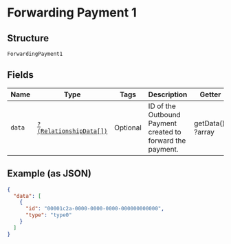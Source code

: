 
# Forwarding Payment 1

## Structure

`ForwardingPayment1`

## Fields

| Name | Type | Tags | Description | Getter | Setter |
|  --- | --- | --- | --- | --- | --- |
| `data` | [`?(RelationshipData[])`](../../doc/models/relationship-data.md) | Optional | ID of the Outbound Payment created to forward the payment. | getData(): ?array | setData(?array data): void |

## Example (as JSON)

```json
{
  "data": [
    {
      "id": "00001c2a-0000-0000-0000-000000000000",
      "type": "type0"
    }
  ]
}
```

